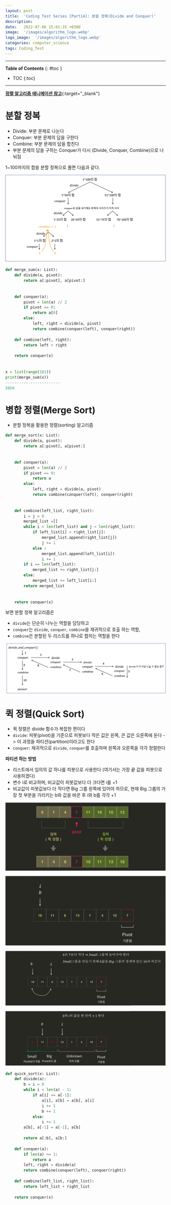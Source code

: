 ```yaml
---
layout: post
title:  'Coding Test Series [Part14]: 분할 정복(Divide and Conquer)'
description: 
date:   2022-07-06 15:01:35 +0300
image:  '/images/algorithm_logo.webp'
logo_image:  '/images/algorithm_logo.webp'
categories: computer_science
tags: Coding_Test
---
```

---

**Table of Contents**
{: #toc }
*  TOC
{:toc}

---

[**정렬 알고리즘 애니메이션 참고**](https://www.cs.usfca.edu/~galles/visualization/ComparisonSort.html){:target="_blank"}   

# 분할 정복
- Divide: 부분 문제로 나눈다
- Conquer: 부분 문제의 답을 구한다
- Combine: 부분 문제의 답을 합친다
- 부분 문제의 답을 구하는 Conquer가 다시 (Divide, Conquer, Combine)으로 나눠짐


1~100까지의 합을 분할 정복으로 풀면 다음과 같다.  

![](/images/div_con_1.png)

```python
def merge_sum(x: List):
    def divide(a, pivot):
        return a[:pivot], a[pivot:]


    def conquer(a):
        pivot = len(a) // 2
        if pivot == 0:
            return a[0]
        else:
            left, right = divide(a, pivot)
            return combine(conquer(left), conquer(right))

    def combine(left, right):
        return left + right
            
    return conquer(x)


x = list(range(101))
print(merge_sum(x))
------------------------
5050
```

# 병합 정렬(Merge Sort)

- 분할 정복을 활용한 정렬(sorting) 알고리즘


```python
def merge_sort(x: List):
    def divide(a, pivot):
        return a[:pivot], a[pivot:]


    def conquer(a):
        pivot = len(a) // 2
        if pivot == 0:
            return a
        else:
            left, right = divide(a, pivot)
            return combine(conquer(left), conquer(right)


    def combine(left_list, right_list):
        i = j = 0
        merged_list =[]
        while i < len(left_list) and j < len(right_list):
            if left_list[i] > right_list[j]:
                merged_list.append(right_list[j])
                j += 1
            else :
                merged_list.append(left_list[i])
                i += 1
        if i == len(left_list):
            merged_list += right_list[j:]
        else:
            merged_list += left_list[i:]
        return merged_list


    return conquer(x)
```

보면 분할 정복 알고리즘은  

- `divide`는 단순히 나누는 역할을 담당하고
- `conquer`는 `divide`, `conquer`, `combine`을 재귀적으로 호출 하는 역할,
- `combine`은 분할된 두 리스트를 하나로 합치는 역할을 한다

![](/images/div_con_2.png)

# 퀵 정렬(Quick Sort)
- 퀵 정렬은 divide 함수가 복잡한 편이다
- `divide`: 피봇(pivot)을 기준으로 피봇보다 작은 값은 왼쪽, 큰 값은 오른쪽에 둔다 -> 이 과정을 파티션(partition)이라고도 한다
- `conquer`: 재귀적으로 `divide`, `conquer`를 호출하며 왼쪽과 오른쪽을 각각 정렬한다

**파티션 하는 방법**  

- 리스트에서 임의의 값 하나를 피봇으로 사용한다 (여기서는 가장 끝 값을 피봇으로 사용하겠다)  
- 변수 i로 비교하며, 비교값이 피봇값보다 더 크다면 i를 +1
- 비교값이 피봇값보다 더 작다면 Big 그룹 왼쪽에 있어야 하므로, 현재 Big 그룹의 가장 첫 부분을 가리키는 b와 값을 바꾼 후 i와 b를 각각 +1 

![](/images/div_con_3.png)

![](/images/div_con_4.png)

![](/images/div_con_6.png)

![](/images/div_con_7.png)

```python
def quick_sort(x: List):
    def divide(a):
        b = i = 0
        while i < len(a) - 1:
            if a[i] <= a[-1]:
                a[i], a[b] = a[b], a[i]
                i += 1
                b += 1
            else:              
                i += 1
        a[b], a[-1] = a[-1], a[b]

        return a[:b], a[b:]

    def conquer(a):
        if len(a) <= 1:
            return a
        left, right = divide(a)
        return combine(conquer(left), conquer(right))

    def combine(left_list, right_list):
        return left_list + right_list
    
    return conquer(x)
```